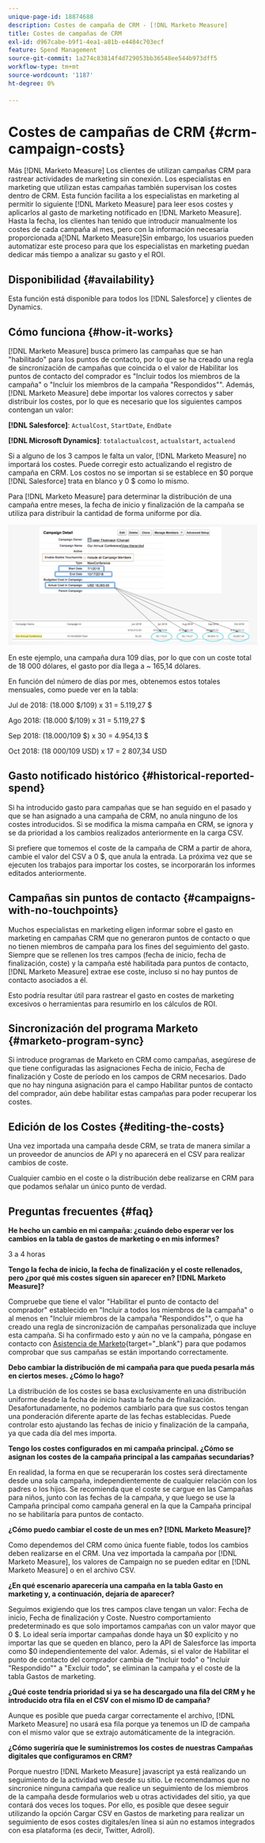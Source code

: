 ```yaml
---
unique-page-id: 18874688
description: Costes de campaña de CRM - [!DNL Marketo Measure]
title: Costes de campañas de CRM
exl-id: d967cabe-b9f1-4ea1-a81b-e4484c703ecf
feature: Spend Management
source-git-commit: 1a274c83814f4d729053bb36548ee544b973dff5
workflow-type: tm+mt
source-wordcount: '1187'
ht-degree: 0%

---
```


# Costes de campañas de CRM {#crm-campaign-costs}

Más [!DNL Marketo Measure] Los clientes de utilizan campañas CRM para rastrear actividades de marketing sin conexión. Los especialistas en marketing que utilizan estas campañas también supervisan los costes dentro de CRM. Esta función facilita a los especialistas en marketing al permitir lo siguiente [!DNL Marketo Measure] para leer esos costes y aplicarlos al gasto de marketing notificado en [!DNL Marketo Measure]. Hasta la fecha, los clientes han tenido que introducir manualmente los costes de cada campaña al mes, pero con la información necesaria proporcionada a[!DNL Marketo Measure]Sin embargo, los usuarios pueden automatizar este proceso para que los especialistas en marketing puedan dedicar más tiempo a analizar su gasto y el ROI.

## Disponibilidad {#availability}

Esta función está disponible para todos los [!DNL Salesforce] y clientes de Dynamics.

## Cómo funciona {#how-it-works}

[!DNL Marketo Measure] busca primero las campañas que se han &quot;habilitado&quot; para los puntos de contacto, por lo que se ha creado una regla de sincronización de campañas que coincida o el valor de Habilitar los puntos de contacto del comprador es &quot;Incluir todos los miembros de la campaña&quot; o &quot;Incluir los miembros de la campaña &quot;Respondidos&quot;&quot;. Además, [!DNL Marketo Measure] debe importar los valores correctos y saber distribuir los costes, por lo que es necesario que los siguientes campos contengan un valor:

**[!DNL Salesforce]**: `ActualCost`, `StartDate`, `EndDate`

**[!DNL Microsoft Dynamics]**: `totalactualcost`, `actualstart`, `actualend`

Si a alguno de los 3 campos le falta un valor, [!DNL Marketo Measure] no importará los costes. Puede corregir esto actualizando el registro de campaña en CRM. Los costos no se importan si se establece en $0 porque [!DNL Salesforce] trata en blanco y 0 $ como lo mismo.

Para [!DNL Marketo Measure] para determinar la distribución de una campaña entre meses, la fecha de inicio y finalización de la campaña se utiliza para distribuir la cantidad de forma uniforme por día.

![](assets/1.jpg)

En este ejemplo, una campaña dura 109 días, por lo que con un coste total de 18 000 dólares, el gasto por día llega a ~ 165,14 dólares.

En función del número de días por mes, obtenemos estos totales mensuales, como puede ver en la tabla:

Jul de 2018: (18.000 $/109) x 31 = 5.119,27 $

Ago 2018: (18.000 $/109) x 31 = 5.119,27 $

Sep 2018: (18.000/109 $) x 30 = 4.954,13 $

Oct 2018: (18 000/109 USD) x 17 = 2 807,34 USD

## Gasto notificado histórico {#historical-reported-spend}

Si ha introducido gasto para campañas que se han seguido en el pasado y que se han asignado a una campaña de CRM, no anula ninguno de los costes introducidos. Si se modifica la misma campaña en CRM, se ignora y se da prioridad a los cambios realizados anteriormente en la carga CSV.

Si prefiere que tomemos el coste de la campaña de CRM a partir de ahora, cambie el valor del CSV a 0 $, que anula la entrada. La próxima vez que se ejecuten los trabajos para importar los costes, se incorporarán los informes editados anteriormente.

## Campañas sin puntos de contacto {#campaigns-with-no-touchpoints}

Muchos especialistas en marketing eligen informar sobre el gasto en marketing en campañas CRM que no generaron puntos de contacto o que no tienen miembros de campaña para los fines del seguimiento del gasto. Siempre que se rellenen los tres campos (fecha de inicio, fecha de finalización, coste) y la campaña esté habilitada para puntos de contacto, [!DNL Marketo Measure] extrae ese coste, incluso si no hay puntos de contacto asociados a él.

Esto podría resultar útil para rastrear el gasto en costes de marketing excesivos o herramientas para resumirlo en los cálculos de ROI.

## Sincronización del programa Marketo {#marketo-program-sync}

Si introduce programas de Marketo en CRM como campañas, asegúrese de que tiene configuradas las asignaciones Fecha de inicio, Fecha de finalización y Coste de período en los campos de CRM necesarios. Dado que no hay ninguna asignación para el campo Habilitar puntos de contacto del comprador, aún debe habilitar estas campañas para poder recuperar los costes.

## Edición de los Costes {#editing-the-costs}

Una vez importada una campaña desde CRM, se trata de manera similar a un proveedor de anuncios de API y no aparecerá en el CSV para realizar cambios de coste.

Cualquier cambio en el coste o la distribución debe realizarse en CRM para que podamos señalar un único punto de verdad.

## Preguntas frecuentes {#faq}

**He hecho un cambio en mi campaña: ¿cuándo debo esperar ver los cambios en la tabla de gastos de marketing o en mis informes?**

3 a 4 horas

**Tengo la fecha de inicio, la fecha de finalización y el coste rellenados, pero ¿por qué mis costes siguen sin aparecer en? [!DNL Marketo Measure]?**

Compruebe que tiene el valor &quot;Habilitar el punto de contacto del comprador&quot; establecido en &quot;Incluir a todos los miembros de la campaña&quot; o al menos en &quot;Incluir miembros de la campaña &quot;Respondidos&quot;&quot;, o que ha creado una regla de sincronización de campañas personalizada que incluye esta campaña. Si ha confirmado esto y aún no ve la campaña, póngase en contacto con [Asistencia de Marketo](https://nation.marketo.com/t5/support/ct-p/Support){target="_blank"} para que podamos comprobar que sus campañas se están importando correctamente.

**Debo cambiar la distribución de mi campaña para que pueda pesarla más en ciertos meses. ¿Cómo lo hago?**

La distribución de los costes se basa exclusivamente en una distribución uniforme desde la fecha de inicio hasta la fecha de finalización. Desafortunadamente, no podemos cambiarlo para que sus costos tengan una ponderación diferente aparte de las fechas establecidas. Puede controlar esto ajustando las fechas de inicio y finalización de la campaña, ya que cada día del mes importa.

**Tengo los costes configurados en mi campaña principal. ¿Cómo se asignan los costes de la campaña principal a las campañas secundarias?**

En realidad, la forma en que se recuperarán los costes será directamente desde una sola campaña, independientemente de cualquier relación con los padres o los hijos. Se recomienda que el coste se cargue en las Campañas para niños, junto con las fechas de la campaña, y que luego se use la Campaña principal como campaña general en la que la Campaña principal no se habilitaría para puntos de contacto.

**¿Cómo puedo cambiar el coste de un mes en? [!DNL Marketo Measure]?**

Como dependemos del CRM como única fuente fiable, todos los cambios deben realizarse en el CRM. Una vez importada la campaña por [!DNL Marketo Measure], los valores de Campaign no se pueden editar en [!DNL Marketo Measure] o en el archivo CSV.

**¿En qué escenario aparecería una campaña en la tabla Gasto en marketing y, a continuación, dejaría de aparecer?**

Seguimos exigiendo que los tres campos clave tengan un valor: Fecha de inicio, Fecha de finalización y Coste. Nuestro comportamiento predeterminado es que solo importamos campañas con un valor mayor que 0 $. Lo ideal sería importar campañas donde haya un $0 explícito y no importar las que se queden en blanco, pero la API de Salesforce las importa como $0 independientemente del valor. Además, si el valor de Habilitar el punto de contacto del comprador cambia de &quot;Incluir todo&quot; o &quot;Incluir &quot;Respondido&quot;&quot; a &quot;Excluir todo&quot;, se eliminan la campaña y el coste de la tabla Gastos de marketing.

**¿Qué coste tendría prioridad si ya se ha descargado una fila del CRM y he introducido otra fila en el CSV con el mismo ID de campaña?**

Aunque es posible que pueda cargar correctamente el archivo, [!DNL Marketo Measure] no usará esa fila porque ya tenemos un ID de campaña con el mismo valor que se extrajo automáticamente de la integración.

**¿Cómo sugeriría que le suministremos los costes de nuestras Campañas digitales que configuramos en CRM?**

Porque nuestro [!DNL Marketo Measure] javascript ya está realizando un seguimiento de la actividad web desde su sitio. Le recomendamos que no sincronice ninguna campaña que realice un seguimiento de los miembros de la campaña desde formularios web u otras actividades del sitio, ya que contará dos veces los toques. Por ello, es posible que desee seguir utilizando la opción Cargar CSV en Gastos de marketing para realizar un seguimiento de esos costes digitales/en línea si aún no estamos integrados con esa plataforma (es decir, Twitter, Adroll).
